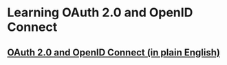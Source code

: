 # Learning OAuth 2.0 and OpenID Connect

## [OAuth 2.0 and OpenID Connect (in plain English)](https://www.youtube.com/watch?v=996OiexHze0)
